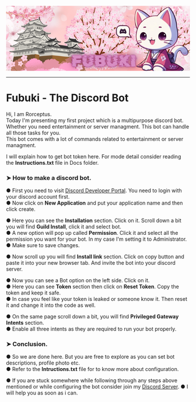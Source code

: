 <p align = "center">
  <img src = "https://github.com/Rorceptus/Fubuki/blob/main/Assets/Bot%20Profile/Banner.png" alt = "Banner">
</p>

---

# Fubuki - The Discord Bot
Hi, I am Rorceptus.<br>
Today I'm presenting my first project which is a multipurpose discord bot.<br>
Whether you need entertainment or server managment. This bot can handle all those tasks for you.<br>
This bot comes with a lot of commands related to entertainment or server managment.<br>

I will explain how to get bot token here. For mode detail consider reading the **Instructions.txt** file in Docs folder.

### ➤ How to make a discord bot.

● First you need to visit [Discord Developer Portal](https://discord.com/developers/applications). You need to login with your discord account first.<br>
● Now click on **New Application** and put your application name and then click create.<br>

● Here you can see the **Installation** section. Click on it. Scroll down a bit you will find **Guild Install**, click it and select bot.<br>
● A new option will pop up called **Permission**. Click it and select all the permission you want for your bot. In my case I'm setting it to Administrator.<br>
● Make sure to save changes.<br>

● Now scroll up you will find **Install link** section. Click on copy button and paste it into your new browser tab. And invite the bot into your discord server.<br>

● Now you can see a Bot option on the left side. Click on it.<br>
● Here you can see **Token** section then click on **Reset Token**. Copy the token and keep it safe.<br>
● In case you feel like your token is leaked or someone know it. Then reset it and change it into the code as well.<br>

● On the same page scroll down a bit, you will find **Privileged Gateway Intents** section.<br>
● Enable all three intents as they are required to run your bot properly.<br>

### ➤ Conclusion.
● So we are done here. But you are free to explore as you can set bot descriptions, profile photo etc.<br>
● Refer to the **Intructions.txt** file for to know more about configuration.<br>

● If you are stuck somewhere while following through any steps above mentioned or while configuring the bot consider join my [Discord Server](https://discord.gg/gGvayJfFZW).
● I will help you as soon as i can.
